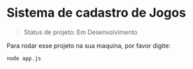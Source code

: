 <h1> Sistema de cadastro de Jogos</h1>

> Status de projeto: Em Desenvolvimento

Para rodar esse projeto na sua maquina, por favor digite:

```
node app.js
```
